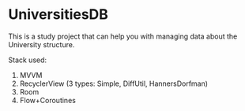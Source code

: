 # UniversitiesDB

This is a study project that can help you with managing data about the University structure. 

Stack used:
1) MVVM
2) RecyclerView (3 types: Simple, DiffUtil, HannersDorfman)
3) Room
4) Flow+Coroutines
